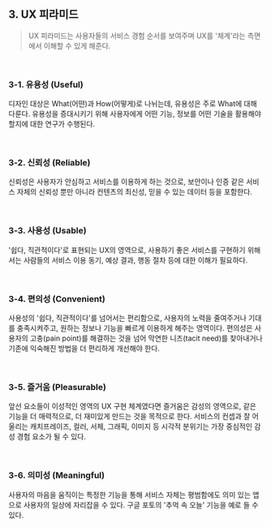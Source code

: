 ## 3. UX 피라미드



> UX 피라미드는 사용자들의 서비스 경험 순서를 보여주며 UX를 '체계'라는 측면에서 이해할 수 있게 해준다.

<br/>

### 3-1. 유용성 (Useful)

디자인 대상은 What(어떤)과 How(어떻게)로 나뉘는데, 유용성은 주로 What에 대해 다룬다. 유용성을 증대시키기 위해 사용자에게 어떤 기능, 정보를 어떤 기술을 활용해야할지에 대한 연구가 수행된다.

<br/>

### 3-2. 신뢰성 (Reliable)

신뢰성은 사용자가 안심하고 서비스를 이용하게 하는 것으로, 보안이나 인증 같은 서비스 자체의 신뢰성 뿐만 아니라 컨텐츠의 최신성, 믿을 수 있는 데이터 등을 포함한다.

<br/>

### 3-3. 사용성 (Usable)

'쉽다, 직관적이다'로 표현되는 UX의 영역으로, 사용하기 좋은 서비스를 구현하기 위해서는 사람들의 서비스 이용 동기, 예상 결과, 행동 절차 등에 대한 이해가 필요하다. 

<br/>

### 3-4. 편의성 (Convenient)

사용성의 '쉽다, 직관적이다'를 넘어서는 편리함으로, 사용자의 노력을 줄여주거나 기대를 충족시켜주고, 원하는 정보나 기능을 빠르게 이용하게 해주는 영역이다. 편의성은 사용자의 고충(pain point)를 해결하는 것을 넘어 막연한 니즈(tacit need)를 찾아내거나 기존에 익숙해진 방법을 더 편리하게 개선해야 한다.

<br/>

### 3-5. 즐거움 (Pleasurable)

앞선 요소들이 이성적인 영역의 UX 구현 체계였다면 즐거움은 감성의 영역으로, 같은 기능을 더 매력적으로, 더 재미있게 만드는 것을 목적으로 한다. 서비스의 컨셉과 잘 어울리는 캐치프레이즈, 컬러, 서체, 그래픽, 이미지 등 시각적 분위기는 가장 중심적인 감성 경험 요소가 될 수 있다.

<br/>

### 3-6. 의미성 (Meaningful)

사용자의 마음을 움직이는 특정한 기능을 통해 서비스 자체는 평범함에도 의미 있는 앱으로 사용자의 일상에 자리잡을 수 있다. 구글 포토의 '추억 속 오늘' 기능을 예로 들 수 있다.
